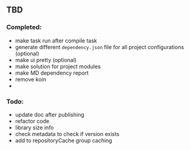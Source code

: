 ## TBD
### Completed:
- make task run after compile task
- generate different `dependency.json` file for all project configurations (optional)
- make ui pretty (optional)
- make solution for project modules
- make MD dependency report
- remove koin
- 
### Todo:
- update doc after publishing 
- refactor code
- library size info
- check metadata to check if version exists
- add to repositoryCache group caching
